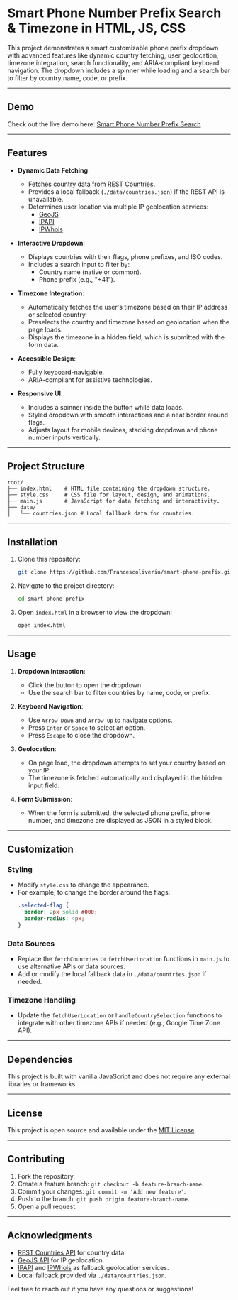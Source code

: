 # Smart Phone Number Prefix Search & Timezone in HTML, JS, CSS

This project demonstrates a smart customizable phone prefix dropdown with advanced features like dynamic country fetching, user geolocation, timezone integration, search functionality, and ARIA-compliant keyboard navigation. The dropdown includes a spinner while loading and a search bar to filter by country name, code, or prefix.

---

## Demo

Check out the live demo here: <a href="https://smart-phone-prefix.francescoliverio.com/" target="_blank">Smart Phone Number Prefix Search</a>


---

## Features

- **Dynamic Data Fetching**:

  - Fetches country data from [REST Countries](https://restcountries.com/v3.1/all).
  - Provides a local fallback (`./data/countries.json`) if the REST API is unavailable.
  - Determines user location via multiple IP geolocation services:
    - [GeoJS](https://get.geojs.io/v1/ip/geo.json)
    - [IPAPI](https://ipapi.co/json/)
    - [IPWhois](https://ipwhois.app/json/)

- **Interactive Dropdown**:

  - Displays countries with their flags, phone prefixes, and ISO codes.
  - Includes a search input to filter by:
    - Country name (native or common).
    - Phone prefix (e.g., "+41").

- **Timezone Integration**:

  - Automatically fetches the user's timezone based on their IP address or selected country.
  - Preselects the country and timezone based on geolocation when the page loads.
  - Displays the timezone in a hidden field, which is submitted with the form data.

- **Accessible Design**:

  - Fully keyboard-navigable.
  - ARIA-compliant for assistive technologies.

- **Responsive UI**:

  - Includes a spinner inside the button while data loads.
  - Styled dropdown with smooth interactions and a neat border around flags.
  - Adjusts layout for mobile devices, stacking dropdown and phone number inputs vertically.

---

## Project Structure

```
root/
├── index.html    # HTML file containing the dropdown structure.
├── style.css     # CSS file for layout, design, and animations.
├── main.js       # JavaScript for data fetching and interactivity.
├── data/
│   └── countries.json # Local fallback data for countries.
```

---

## Installation

1. Clone this repository:

   ```bash
   git clone https://github.com/Francescoliverio/smart-phone-prefix.git
   ```

2. Navigate to the project directory:

   ```bash
   cd smart-phone-prefix
   ```

3. Open `index.html` in a browser to view the dropdown:

   ```bash
   open index.html
   ```

---

## Usage

1. **Dropdown Interaction**:

   - Click the button to open the dropdown.
   - Use the search bar to filter countries by name, code, or prefix.

2. **Keyboard Navigation**:

   - Use `Arrow Down` and `Arrow Up` to navigate options.
   - Press `Enter` or `Space` to select an option.
   - Press `Escape` to close the dropdown.

3. **Geolocation**:

   - On page load, the dropdown attempts to set your country based on your IP.
   - The timezone is fetched automatically and displayed in the hidden input field.

4. **Form Submission**:

   - When the form is submitted, the selected phone prefix, phone number, and timezone are displayed as JSON in a styled block.

---

## Customization

### Styling

- Modify `style.css` to change the appearance.
- For example, to change the border around the flags:
  ```css
  .selected-flag {
    border: 2px solid #000;
    border-radius: 4px;
  }
  ```

### Data Sources

- Replace the `fetchCountries` or `fetchUserLocation` functions in `main.js` to use alternative APIs or data sources.
- Add or modify the local fallback data in `./data/countries.json` if needed.

### Timezone Handling

- Update the `fetchUserLocation` or `handleCountrySelection` functions to integrate with other timezone APIs if needed (e.g., Google Time Zone API).

---

## Dependencies

This project is built with vanilla JavaScript and does not require any external libraries or frameworks.

---

## License

This project is open source and available under the [MIT License](LICENSE).

---

## Contributing

1. Fork the repository.
2. Create a feature branch: `git checkout -b feature-branch-name`.
3. Commit your changes: `git commit -m 'Add new feature'`.
4. Push to the branch: `git push origin feature-branch-name`.
5. Open a pull request.

---

## Acknowledgments

- [REST Countries API](https://restcountries.com/v3.1/all) for country data.
- [GeoJS API](https://get.geojs.io/) for IP geolocation.
- [IPAPI](https://ipapi.co/json/) and [IPWhois](https://ipwhois.app/json/) as fallback geolocation services.
- Local fallback provided via `./data/countries.json`.

Feel free to reach out if you have any questions or suggestions!

